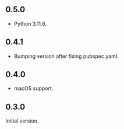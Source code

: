## 0.5.0

* Python 3.11.6.

## 0.4.1

* Bumping version after fixing pubspec.yaml.

## 0.4.0

* macOS support.

## 0.3.0

Initial version.